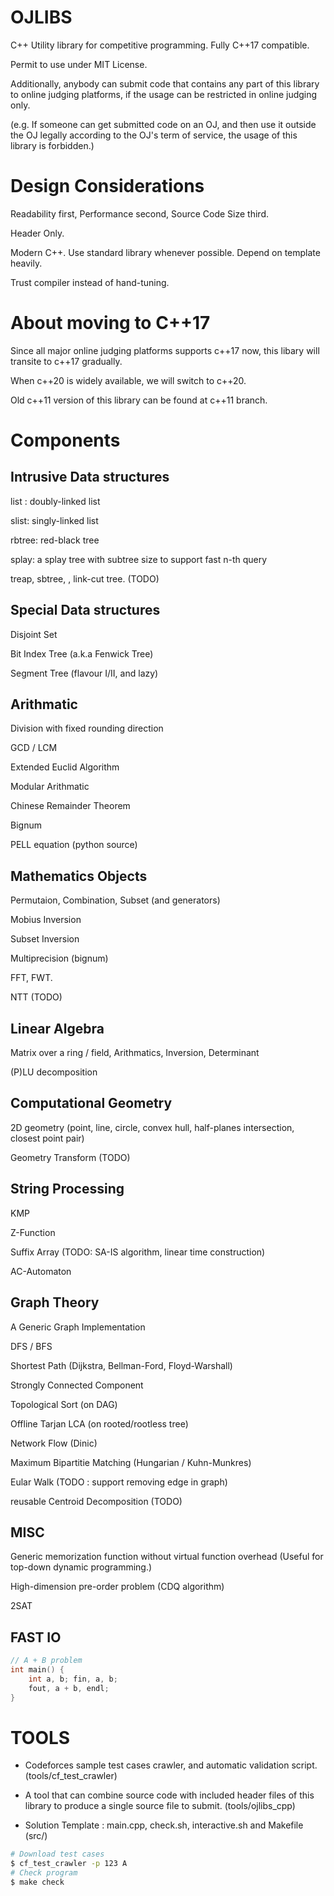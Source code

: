 # OJLIBS
C++ Utility library for competitive programming. Fully C++17 compatible.

Permit to use under MIT License.

Additionally, anybody can submit code that contains any part of this library to online judging platforms, if the usage can be restricted in online judging only.

(e.g. If someone can get submitted code on an OJ, and then use it outside the OJ legally according to the OJ's term of service, the usage of this library is forbidden.)

# Design Considerations

Readability first, Performance second, Source Code Size third.

Header Only.

Modern C++. Use standard library whenever possible. Depend on template heavily.

Trust compiler instead of hand-tuning.

# About moving to C++17

Since all major online judging platforms supports c++17 now, this libary will transite to c++17 gradually.

When c++20 is widely available, we will switch to c++20.

Old c++11 version of this library can be found at c++11 branch.

# Components

## Intrusive Data structures
list : doubly-linked list

slist: singly-linked list

rbtree: red-black tree

splay: a splay tree with subtree size to support fast n-th query

treap, sbtree, , link-cut tree. (TODO)

## Special Data structures
Disjoint Set

Bit Index Tree (a.k.a Fenwick Tree)

Segment Tree (flavour I/II, and lazy)

## Arithmatic
Division with fixed rounding direction

GCD / LCM

Extended Euclid Algorithm

Modular Arithmatic

Chinese Remainder Theorem

Bignum

PELL equation (python source)

## Mathematics Objects
Permutaion, Combination, Subset (and generators)

Mobius Inversion

Subset Inversion

Multiprecision (bignum)

FFT, FWT.

NTT (TODO)

## Linear Algebra
Matrix over a ring / field, Arithmatics, Inversion, Determinant

(P)LU decomposition

## Computational Geometry

2D geometry (point, line, circle, convex hull, half-planes intersection, closest point pair)

Geometry Transform (TODO)

## String Processing

KMP

Z-Function

Suffix Array (TODO: SA-IS algorithm, linear time construction)

AC-Automaton

## Graph Theory
A Generic Graph Implementation

DFS / BFS

Shortest Path (Dijkstra, Bellman-Ford, Floyd-Warshall)

Strongly Connected Component

Topological Sort (on DAG)

Offline Tarjan LCA (on rooted/rootless tree)

Network Flow (Dinic)

Maximum Bipartitie Matching (Hungarian / Kuhn-Munkres)

Eular Walk (TODO : support removing edge in graph)

reusable Centroid Decomposition (TODO)

## MISC
Generic memorization function without virtual function overhead
(Useful for top-down dynamic programming.)

High-dimension pre-order problem (CDQ algorithm)

2SAT

## FAST IO
```c++
// A + B problem
int main() {
    int a, b; fin, a, b;
    fout, a + b, endl;
}
```

# TOOLS
- Codeforces sample test cases crawler, and automatic validation script. (tools/cf\_test\_crawler)

- A tool that can combine source code with included header files of this library to produce a single source file to submit. (tools/ojlibs\_cpp)

- Solution Template : main.cpp, check.sh, interactive.sh and Makefile (src/)

```bash
# Download test cases
$ cf_test_crawler -p 123 A
# Check program
$ make check
```
